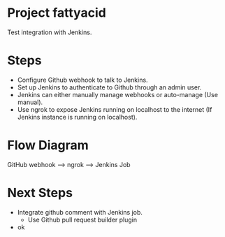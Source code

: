 # Project fattyacid
Test integration with Jenkins.

# Steps
- Configure Github webhook to talk to Jenkins.
- Set up Jenkins to authenticate to Github through an admin user.
- Jenkins can either manually manage webhooks or auto-manage (Use manual).
- Use ngrok to expose Jenkins running on localhost to the internet (If Jenkins instance is running on localhost).

# Flow Diagram
GitHub webhook --> ngrok --> Jenkins Job

# Next Steps
- Integrate github comment with Jenkins job.
  - Use Github pull request builder plugin
- ok
